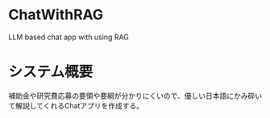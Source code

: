 # ChatWithRAG
LLM based chat app with using RAG  

# システム概要
補助金や研究費応募の要領や要綱が分かりにくいので、優しい日本語にかみ砕いて解説してくれるChatアプリを作成する。  
